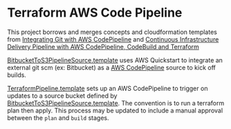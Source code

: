 # Terraform AWS Code Pipeline

This project borrows and merges concepts and cloudformation templates from [Integrating Git with AWS CodePipeline](https://aws.amazon.com/blogs/devops/integrating-git-with-aws-codepipeline/) and [Continuous Infrastructure Delivery Pipeline with AWS CodePipeline, CodeBuild and Terraform](https://ruempler.eu/2017/02/26/continuous-infrastructure-delivery-pipeline-aws-codepipeline-codebuild-terraform/)

[BitbucketToS3PipelineSource.template](./BitbucketToS3PipelineSource.template) uses AWS Quickstart to integrate an external git scm (ex: Bitbucket) as a [AWS CodePipeline](https://console.aws.amazon.com/codesuite/codepipeline/home?region=us-east-1) source to kick off builds.

[TerraformPipeline.template](./TerraformPipeline.template) sets up an AWS CodePipeline to trigger on updates to a source bucket defined by [BitbucketToS3PipelineSource.template](./BitbucketToS3PipelineSource.template). The convention is to run a terraform plan then apply. This process may be updated to include a manual approval between the `plan` and `build` stages.